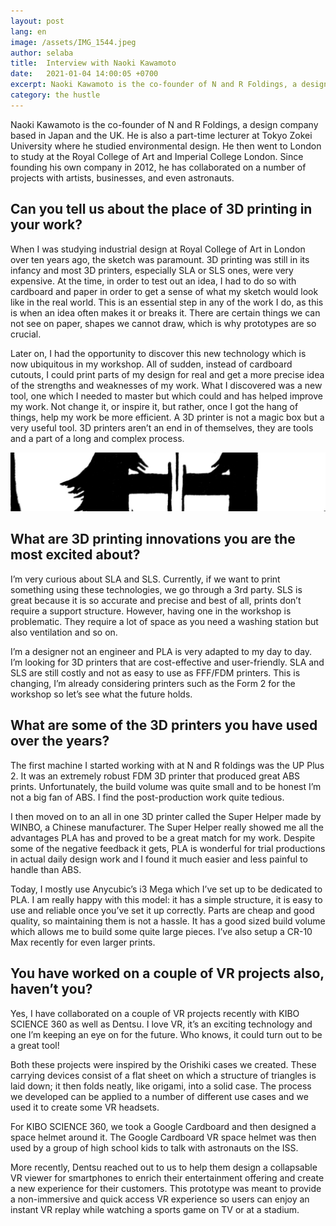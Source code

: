 ```yaml
---
layout: post
lang: en
image: /assets/IMG_1544.jpeg
author: selaba
title:  Interview with Naoki Kawamoto
date:   2021-01-04 14:00:05 +0700
excerpt: Naoki Kawamoto is the co-founder of N and R Foldings, a design company based in Japan and the UK.
category: the hustle
---
```


Naoki Kawamoto is the co-founder of N and R Foldings, a design company based in Japan and the UK. He is also a part-time lecturer at Tokyo Zokei University where he studied environmental design. He then went to London to study at the Royal College of Art and Imperial College London. Since founding his own company in 2012, he has collaborated on a number of projects with artists, businesses, and even astronauts.

<h2>Can you tell us about the place of 3D printing in your work?</h2>

When I was studying industrial design at Royal College of Art in London over ten years ago, the sketch was paramount. 3D printing was still in its infancy and most 3D printers, especially SLA or SLS ones, were very expensive. At the time, in order to test out an idea, I had to do so with cardboard and paper in order to get a sense of what my sketch would look like in the real world. This is an essential step in any of the work I do, as this is when an idea often makes it or breaks it. There are certain things we can not see on paper, shapes we cannot draw, which is why prototypes are so crucial.

Later on, I had the opportunity to discover this new technology which is now ubiquitous in my workshop. All of sudden, instead of cardboard cutouts, I could print parts of my design for real and get a more precise idea of the strengths and weaknesses of my work. What I discovered was a new tool, one which I needed to master but which could and has helped improve my work. Not change it, or inspire it, but rather, once I got the hang of things, help my work be more efficient. A 3D printer is not a magic box but a very useful tool. 3D printers aren’t an end in of themselves, they are tools and a part of a long and complex process.

![TEST image](/assets/IMG_1544.jpeg)

<h2>What are 3D printing innovations you are the most excited about?</h2>
I’m very curious about SLA and SLS. Currently, if we want to print something using these technologies, we go through a 3rd party. SLS is great because it is so accurate and precise and best of all, prints don’t require a support structure. However, having one in the workshop is problematic. They require a lot of space as you need a washing station but also ventilation and so on.

I’m a designer not an engineer and PLA is very adapted to my day to day. I’m looking for 3D printers that are cost-effective and user-friendly. SLA and SLS are still costly and not as easy to use as FFF/FDM printers. This is changing, I’m already considering printers such as the Form 2 for the workshop so let’s see what the future holds.

<h2>What are some of the 3D printers you have used over the years?</h2>
The first machine I started working with at N and R foldings was the UP Plus 2. It was an extremely robust FDM 3D printer that produced great ABS prints. Unfortunately, the build volume was quite small and to be honest I’m not a big fan of ABS. I find the post-production work quite tedious.

I then moved on to an all in one 3D printer called the Super Helper made by WINBO, a Chinese manufacturer. The Super Helper really showed me all the advantages PLA has and proved to be a great match for my work. Despite some of the negative feedback it gets, PLA is wonderful for trial productions in actual daily design work and I found it much easier and less painful to handle than ABS.

Today, I mostly use Anycubic’s i3 Mega which I’ve set up to be dedicated to PLA. I am really happy with this model: it has a simple structure, it is easy to use and reliable once you’ve set it up correctly. Parts are cheap and good quality, so maintaining them is not a hassle. It has a good sized build volume which allows me to build some quite large pieces. I’ve also setup a CR-10 Max recently for even larger prints.

<h2>You have worked on a couple of VR projects also, haven’t you?</h2>
Yes, I have collaborated on a couple of VR projects recently with KIBO SCIENCE 360 as well as Dentsu. I love VR, it’s an exciting technology and one I’m keeping an eye on for the future. Who knows, it could turn out to be a great tool!

Both these projects were inspired by the Orishiki cases we created. These carrying devices consist of a flat sheet on which a structure of triangles is laid down; it then folds neatly, like origami, into a solid case. The process we developed can be applied to a number of different use cases and we used it to create some VR headsets.

For KIBO SCIENCE 360, we took a Google Cardboard and then designed a space helmet around it. The Google Cardboard VR space helmet was then used by a group of high school kids to talk with astronauts on the ISS.

More recently, Dentsu reached out to us to help them design a collapsable VR viewer for smartphones to enrich their entertainment offering and create a new experience for their customers. This prototype was meant to provide a non-immersive and quick access VR experience so users can enjoy an instant VR replay while watching a sports game on TV or at a stadium.